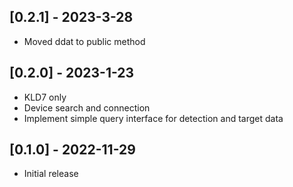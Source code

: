 ## [0.2.1] - 2023-3-28

- Moved ddat to public method

## [0.2.0] - 2023-1-23

- KLD7 only
- Device search and connection
- Implement simple query interface for detection and target data

## [0.1.0] - 2022-11-29

- Initial release
